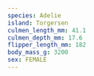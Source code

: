 ```yaml
---
species: Adelie
island: Torgersen
culmen_length_mm: 41.1
culmen_depth_mm: 17.6
flipper_length_mm: 182
body_mass_g: 3200
sex: FEMALE
---
```

